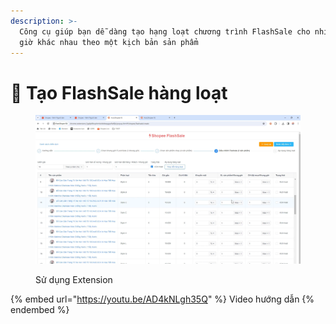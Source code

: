 ```yaml
---
description: >-
  Công cụ giúp bạn dễ dàng tạo hạng loạt chương trình FlashSale cho nhiều khung
  giờ khác nhau theo một kịch bản sản phẩm
---
```


# 🥂 Tạo FlashSale hàng loạt

<figure><img src="../../.gitbook/assets/image (1) (1) (1) (1) (1) (1).png" alt=""><figcaption><p>Sử dụng Extension</p></figcaption></figure>

{% embed url="https://youtu.be/AD4kNLgh35Q" %}
Video hướng dẫn
{% endembed %}
